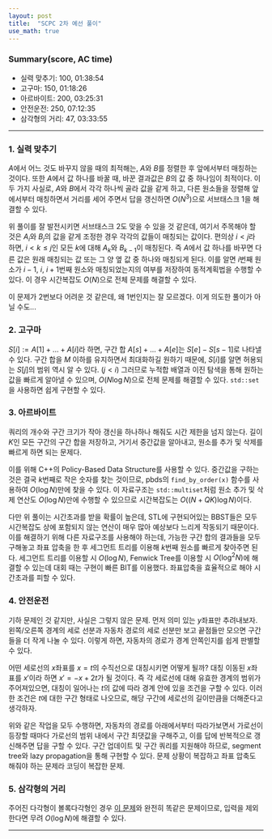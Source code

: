 ```yaml
---
layout: post
title:  "SCPC 2차 예선 풀이"
use_math: true
---
```


### Summary(score, AC time)
* 실력 맞추기: 100, 01:38:54
* 고구마: 150, 01:18:26
* 아르바이트: 200, 03:25:31
* 안전운전: 250, 07:12:35
* 삼각형의 거리: 47, 03:33:55

***

### 1. 실력 맞추기
$A$에서 어느 것도 바꾸지 않을 때의 최적해는, $A$와 $B$를 정렬한 후 앞에서부터 매칭하는 것이다. 또한 $A$에서 값 하나를 바꿀 때, 바꾼 결과값은 $B$의 값 중 하나임이 최적이다. 이 두 가지 사실로, $A$와 $B$에서 각각 하나씩 골라 값을 같게 하고, 다른 원소들을 정렬해 앞에서부터 매칭하면서 거리를 세어 주면서 답을 갱신하면 $O(N^3)$으로 서브태스크 1을 해결할 수 있다.

위 풀이를 잘 발전시키면 서브태스크 2도 맞을 수 있을 것 같은데, 여기서 주목해야 할 것은 $A_i$와 $B_j$의 값을 같게 조정한 경우 각각의 값들이 매칭되는 값이다. 편의상 $i<j$라 하면, $i<k\leq j$인 모든 $k$에 대해 $A_k$와 $B_{k-1}$이 매칭된다. 즉 $A$에서 값 하나를 바꾸면 다른 값은 원래 매칭되는 값 또는 그 양 옆 값 중 하나와 매칭되게 된다. 이를 알면 $i$번째 원소가 $i-1$, $i$, $i+1$번째 원소와 매칭되었는지의 여부를 저장하여 동적계획법을 수행할 수 있다. 이 경우 시간복잡도 $O(N)$으로 전체 문제를 해결할 수 있다.

이 문제가 2번보다 어려운 것 같은데, 왜 1번인지는 잘 모르겠다. 이게 의도한 풀이가 아닐 수도...

### 2. 고구마
$S[i]:=A[1]+...+A[i]$라 하면, 구간 합 $A[s]+...+A[e]$는 $S[e]-S[s-1]$로 나타낼 수 있다. 구간 합을 $M$ 이하를 유지하면서 최대화하길 원하기 때문에, $S[i]$를 알면 허용되는 $S[j]$의 범위 역시 알 수 있다. ($j<i$) 그러므로 누적합 배열과 이진 탐색을 통해 원하는 값을 빠르게 알아낼 수 있으며, $O(N\log{N})$으로 전체 문제를 해결할 수 있다. ```std::set```을 사용하면 쉽게 구현할 수 있다.

### 3. 아르바이트
쿼리의 개수와 구간 크기가 작아 갱신을 하나하나 해줘도 시간 제한을 넘지 않는다. 길이 $K$인 모든 구간의 구간 합을 저장하고, 거기서 중간값을 알아내고, 원소를 추가 및 삭제를 빠르게 하면 되는 문제다.

이를 위해 C++의 Policy-Based Data Structure를 사용할 수 있다. 중간값을 구하는 것은 결국 $k$번째로 작은 숫자를 찾는 것이므로, pbds의 ```find_by_order(x)``` 함수를 사용하여 $O(\log{N})$만에 찾을 수 있다. 이 자료구조는 ```std::multiset```처럼 원소 추가 및 삭제 연산도 $O(\log{N})$만에 수행할 수 있으므로 시간복잡도는 $O((N+QK)\log{N})$이다.

다만 위 풀이는 시간초과를 받을 확률이 높은데, STL에 구현되어있는 BBST들은 모두 시간복잡도 상에 포함되지 않는 연산이 매우 많아 예상보다 느리게 작동되기 때문이다. 이를 해결하기 위해 다른 자료구조를 사용해야 하는데, 가능한 구간 합의 결과들을 모두 구해놓고 좌표 압축을 한 후 세그먼트 트리를 이용해 $k$번째 원소를 빠르게 찾아주면 된다. 세그먼트 트리를 이용할 시 $O(\log{N})$, Fenwick Tree를 이용할 시 $O(\log^2{N})$에 해결할 수 있는데 대회 때는 구현이 빠른 BIT를 이용했다. 좌표압축을 효율적으로 해야 시간초과를 피할 수 있다.

### 4. 안전운전
기하 문제인 것 같지만, 사실은 그렇지 않은 문제. 먼저 의미 있는 $y$좌표만 추려내보자. 왼쪽/오른쪽 경계의 세로 선분과 자동차 경로의 세로 선분만 보고 끝점들만 모으면 구간들을 더 작게 나눌 수 있다. 이렇게 하면, 자동차의 경로가 경계 안쪽인지를 쉽게 판별할 수 있다.

어떤 세로선의 $x$좌표를 $x=t$의 수직선으로 대칭시키면 어떻게 될까? 대칭 이동된 $x$좌표를 $x'$이라 하면 $x'=-x+2t$가 될 것이다. 즉 각 세로선에 대해 유효한 경계의 범위가 주어져있으면, 대칭이 일어나는 $t$의 값에 따라 경계 안에 있을 조건을 구할 수 있다. 이러한 조건은 $t$에 대한 구간 형태로 나오므로, 해당 구간에 세로선의 길이만큼을 더해준다고 생각하자.

위와 같은 작업을 모두 수행하면, 자동차의 경로를 아래에서부터 따라가보면서 가로선이 등장할 때마다 가로선의 범위 내에서 구간 최댓값을 구해주고, 이를 답에 반복적으로 갱신해주면 답을 구할 수 있다. 구간 업데이트 및 구간 쿼리를 지원해야 하므로, segment tree와 lazy propagation을 통해 구현할 수 있다. 문제 상황이 복잡하고 좌표 압축도 해줘야 하는 문제라 코딩이 복잡한 문제.

### 5. 삼각형의 거리
주어진 다각형이 볼록다각형인 경우 [이 문제](https://www.acmicpc.net/problem/17977)와 완전히 똑같은 문제이므로, 입력을 제외한다면 무려 $O(\log{N})$에 해결할 수 있다.


***